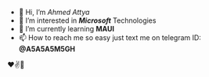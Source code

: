 - 👋 Hi, I’m *_Ahmed_* *_Attya_*
- 👀 I’m interested in ___Microsoft___ Technologies
- 🌱 I’m currently learning __MAUI__
- 📫 How to reach me so easy just text me on telegram ID: **@A5A5A5M5GH**

 ❤✌🤞 

<!---
AhmedAttyaMo/AhmedAttyaMo is a ✨ special ✨ repository because its `README.md` (this file) appears on your GitHub profile.
You can click the Preview link to take a look at your changes.
--->
